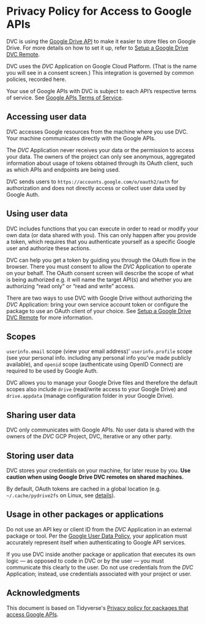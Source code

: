 # Privacy Policy for Access to Google APIs

DVC is using the [Google Drive API](https://developers.google.com/drive/) to
make it easier to store files on Google Drive. For more details on how to set it
up, refer to
[Setup a Google Drive DVC Remote](/doc/user-guide/how-to/setup-google-drive-remote).

DVC uses the _DVC_ Application on Google Cloud Platform. (That is the name you
will see in a consent screen.) This integration is governed by common policies,
recorded here.

Your use of Google APIs with DVC is subject to each API’s respective terms of
service. See
[Google APIs Terms of Service](https://developers.google.com/terms/).

## Accessing user data

DVC accesses Google resources from the machine where you use DVC. Your machine
communicates directly with the Google APIs.

The _DVC_ Application never receives your data or the permission to access your
data. The owners of the project can only see anonymous, aggregated information
about usage of tokens obtained through its OAuth client, such as which APIs and
endpoints are being used.

DVC sends users to `https://accounts.google.com/o/oauth2/auth` for authorization
and does not directly access or collect user data used by Google Auth.

## Using user data

DVC includes functions that you can execute in order to read or modify your own
data (or data shared with you). This can only happen after you provide a token,
which requires that you authenticate yourself as a specific Google user and
authorize these actions.

DVC can help you get a token by guiding you through the OAuth flow in the
browser. There you must consent to allow the _DVC_ Application to operate on
your behalf. The OAuth consent screen will describe the scope of what is being
authorized e.g. it will name the target API(s) and whether you are authorizing
“read only” or “read and write” access.

There are two ways to use DVC with Google Drive without authorizing the _DVC_
Application: bring your own service account token or configure the package to
use an OAuth client of your choice. See
[Setup a Google Drive DVC Remote](/doc/user-guide/how-to/setup-google-drive-remote)
for more information.

## Scopes

`userinfo.email` scope (view your email address)' `userinfo.profile` scope (see
your personal info. including any personal info you've made publicly available),
and `openid` scope (authenticate using OpenID Connect) are required to be used
by Google Auth.

DVC allows you to manage your Google Drive files and therefore the default
scopes also include `drive` (read/write access to your Google Drive) and
`drive.appdata` (manage configuration folder in your Google Drive).

## Sharing user data

DVC only communicates with Google APIs. No user data is shared with the owners
of the _DVC_ GCP Project, DVC, Iterative or any other party.

## Storing user data

DVC stores your credentials on your machine, for later reuse by you. **Use
caution when using Google Drive DVC remotes on shared machines.**

By default, OAuth tokens are cached in a global location (e.g.
`~/.cache/pydrive2fs` on Linux, see [details]).

[details]: https://dvc.org/doc/command-reference/remote/modify#google-drive

## Usage in other packages or applications

Do not use an API key or client ID from the _DVC_ Application in an external
package or tool. Per the
[Google User Data Policy](https://developers.google.com/terms/api-services-user-data-policy),
your application must accurately represent itself when authenticating to Google
API services.

If you use DVC inside another package or application that executes its own logic
— as opposed to code in DVC or by the user — you must communicate this clearly
to the user. Do not use credentials from the _DVC_ Application; instead, use
credentials associated with your project or user.

## Acknowledgments

This document is based on Tidyverse's
[Privacy policy for packages that access Google APIs](https://www.tidyverse.org/google_privacy_policy/).
